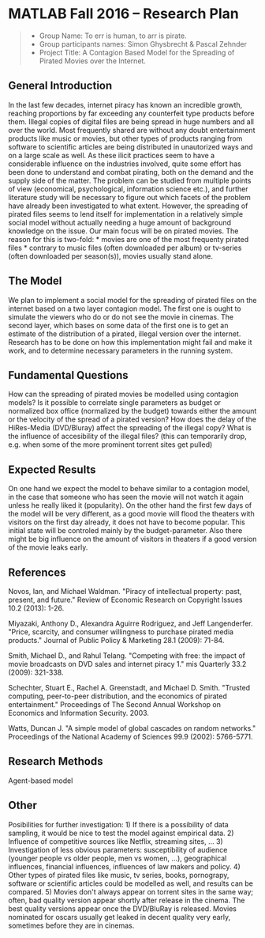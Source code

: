 # MATLAB Fall 2016 – Research Plan 

> * Group Name: To err is human, to arr is pirate.
> * Group participants names: Simon Ghysbrecht & Pascal Zehnder
> * Project Title: A Contagion Based Model for the Spreading of Pirated Movies over the Internet.

## General Introduction

In the last few decades, internet piracy has known an incredible growth, reaching proportions by far exceeding any counterfeit type products before them. Illegal copies of digital files are being spread in huge numbers and all over the world. Most frequently shared are without any doubt entertainment products like music or movies, but other types of products ranging from software to scientific articles are being distributed in unautorized ways and on a large scale as well. As these ilicit practices seem to have a considerable influence on the industries involved, quite some effort has been done to understand and combat pirating, both on the demand and the supply side of the matter. The problem can be studied from multiple points of view (economical, psychological, information science etc.), and further literature study will be necessary to figure out which facets of the problem have already been investigated to what extent. However, the spreading of pirated files seems to lend itself for implementation in a relatively simple social model without actually needing a huge amount of background knowledge on the issue. Our main focus will be on pirated movies. The reason for this is two-fold:
 	* movies are one of the most frequenty pirated files
	* contrary to music files (often downloaded per album) or tv-series (often downloaded per season(s)), movies usually stand alone.


## The Model

We plan to implement a social model for the spreading of pirated files on the internet based on a two layer contagion model. The first one is ought to simulate the viewers who do or do not see the movie in cinemas. The second layer, which bases on some data of the first one is to get an estimate of the distribution of a pirated, illegal version over the internet.
Research has to be done on how this implementation might fail and make it work, and to determine necessary parameters in the running system.

## Fundamental Questions

How can the spreading of pirated movies be modelled using contagion models?
Is it possible to correlate single parameters as budget or normalized box office (normalized by the budget) towards either the amount or the velocity of the spread of a pirated version?
How does the delay of the HiRes-Media (DVD/Bluray) affect the spreading of the illegal copy?
What is the influence of accesibility of the illegal files? (this can temporarily drop, e.g. when some of 
the more prominent torrent sites get pulled)


## Expected Results

On one hand we expect the model to behave similar to a contagion model, in the case that someone who has seen the movie will not watch it again unless he really liked it (popularity). On the other hand the first few days of the model will be very different, as a good movie will flood the theaters with visitors on the first day already, it does not have to become popular. This initial state will be controled mainly by the budget-parameter.
Also there might be big influence on the amount of visitors in theaters if a good version of the movie leaks early.

## References 
Novos, Ian, and Michael Waldman. 
"Piracy of intellectual property: past, present, and future." 
Review of Economic Research on Copyright Issues 10.2 (2013): 1-26.

Miyazaki, Anthony D., Alexandra Aguirre Rodriguez, and Jeff Langenderfer. 
"Price, scarcity, and consumer willingness to purchase pirated media products." 
Journal of Public Policy & Marketing 28.1 (2009): 71-84.

Smith, Michael D., and Rahul Telang. 
"Competing with free: the impact of movie broadcasts on DVD sales and internet piracy 1." 
mis Quarterly 33.2 (2009): 321-338.

Schechter, Stuart E., Rachel A. Greenstadt, and Michael D. Smith. 
"Trusted computing, peer-to-peer distribution, and the economics of pirated entertainment." 
Proceedings of The Second Annual Workshop on Economics and Information Security. 2003.

Watts, Duncan J. 
"A simple model of global cascades on random networks." 
Proceedings of the National Academy of Sciences 99.9 (2002): 5766-5771.

## Research Methods

Agent-based model


## Other

Posibilities for further investigation: 1) If there is a possibility of data sampling, it would be nice to test the model against empirical data. 2) Influence of competitive sources like Netflix, streaming sites, ... 3) Investigation of less obvious parameters: susceptibility of audience (younger people vs older people, men vs women, ...), geographical influences, financial influences, influences of law makers and policy. 4) Other types of pirated files like music, tv series, books, pornograpy, software or scientific articles could be modelled as well, and results can be compared. 5) Movies don't always appear on torrent sites in the same way; often, bad quality version appear shortly after release in the cinema. The best quality versions appear once the DVD/BluRay is released. Movies nominated for oscars usually get leaked in decent quality very early, sometimes before they are in cinemas.
